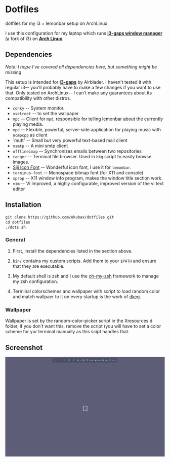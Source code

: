# Dotfiles

dotfiles for my i3 + lemonbar setup on ArchLinux

I use this configuration for my laptop which runs **[i3-gaps window manager](https://github.com/Airblader/i3)** (a fork of i3) on
**[Arch Linux](https://www.archlinux.org/)**.

## Dependencies

*Note: I hope I've covered all dependencies here, but something might be missing*

This setup is intended for **[i3-gaps](https://github.com/Airblader/i3)** by Airblader. I haven't tested it with regular i3-- you'll probably have to make a few changes if you want to use that. Only tested on ArchLinux-- I can't make any guarantees about its compatibility with other distros.

* `conky` -- System monitor.
* `xsetroot` -- to set the wallpaper
* `mpc` -- Client for `mpd`, responsible for telling lemonbar about the currently playing media.
* `mpd` -- Flexible, powerful, server-side application for playing music with `ncmpcpp` as client
* `mutt' -- Small but very powerful text-based mail client
* `msmtp` -- A mini smtp client  
* `offlineimap` -- Synchronizes emails between two repositories
* `ranger` -- Terminal file browser. Used in `bkg` script to easily browse images.
* [Siji Icon Font](https://github.com/gstk/siji) -- Wonderful icon font, I use it for `lemonbar`.
* `terminus-font` -- Monospace bitmap font (for X11 and console)
* `xprop` -- X11 window info program, makes the window title section work.
* `vim` -- Vi Improved, a highly configurable, improved version of the vi text editor


## Installation

```
git clone https://github.com/okubax/dotfiles.git
cd dotfiles
./dots.sh

```

### General

1. First, install the dependencies listed in the section above.

2. `bin/` contains my custom scripts. Add them to your `$PATH` and ensure that they are executable. 

3. My default shell is zsh and I use the [oh-my-zsh](https://github.com/robbyrussell/oh-my-zsh) framework to manage my zsh configuration.

4. Terminal colorschemes and wallpaper with script to load random color and match wallpaer to it on every startup is the work of [dkeg](https://github.com/dkeg/crayolo).


### Wallpaper

Wallpaper is set by the random-color-picker script in the Xresources.d folder, if you don't want this, remove the script (you will have to set a color scheme for yur terminal manually as this scipt handles that.

## Screenshot

![ScreenShot](https://raw.githubusercontent.com/okubax/dotfiles/master/screenshot.png)
